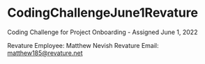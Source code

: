 # CodingChallengeJune1Revature
Coding Challenge for Project Onboarding - Assigned June 1, 2022

Revature Employee: Matthew Nevish
Revature Email: matthew185@revature.net
